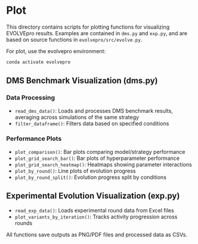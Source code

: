 # Plot

This directory contains scripts for plotting functions for visualizing EVOLVEpro results. Examples are contained in `dms.py` and `exp.py`, and are based on source functions in `evolvepro/src/evolve.py`.

For plot, use the evolvepro environment:

```bash
conda activate evolvepro
```

## DMS Benchmark Visualization (dms.py)

### Data Processing
- `read_dms_data()`: Loads and processes DMS benchmark results, averaging across simulations of the same strategy
- `filter_dataframe()`: Filters data based on specified conditions

### Performance Plots
- `plot_comparison()`: Bar plots comparing model/strategy performance
- `plot_grid_search_bar()`: Bar plots of hyperparameter performance
- `plot_grid_search_heatmap()`: Heatmaps showing parameter interactions
- `plot_by_round()`: Line plots of evolution progress
- `plot_by_round_split()`: Evolution progress split by conditions

## Experimental Evolution Visualization (exp.py)
- `read_exp_data()`: Loads experimental round data from Excel files
- `plot_variants_by_iteration()`: Tracks activity progression across rounds

All functions save outputs as PNG/PDF files and processed data as CSVs.